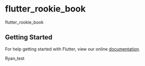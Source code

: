 # flutter_rookie_book

flutter_rookie_book

## Getting Started

For help getting started with Flutter, view our online
[documentation](https://flutter.io/).

Ryan_test